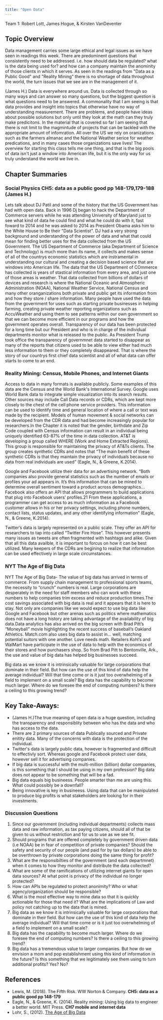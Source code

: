 ```yaml
---
title: "Open Data"
---
```



Team 1: Robert Lott, James Hogue, & Kirsten VanDeventer


## Topic Overview

Data management carries some large ethical and legal issues as we have seen in readings this week. There are predominent questions that consistently need to be addressed. i.e. how should data be regulated? what is the data being used for? and how can a company maintain the anominity of those clients in which it serves. As seen in the readings from "Data as a Public Good" and "Reality Mining" there is no shortage of data throughout the world, the turn issues that we see are in the management of it. 

(James H.) Data is everywhere around us. Data is collected through so many ways and can answer so many questions, but the biggest question is what questions need to be answered. A commonality that I am seeing is that data provides and insight into topics that otherwise have no way of understanding measurement. There are problems, and people have ideas about possible solutions but only until they look at the math can they truly make predicitons. In the material that is covered so far I am seeing that there is not limit to the magmintude of projects that can be tackled with the appropriate amount of infomration. All over the US we rely on oranizations such as the farmers almanac and the National Weather serice for weather predications, and in many cases those organizations save lives! The overview for starting this class tells me one thing, and that is the big pools of data isn't just a window into American life, but it is the only way for us truly understand the world we live in. 

 


## Chapter Summaries


### Social Physics **CH5: data as a public good pp 148-179,179-188 (James H.)**

Lets talk about DJ Patil and some of the history that the US Government has had with open data. Back in 1996 Dj began to hack the Department of Commerce servers while he was attending University of Maryland just to see what kind of data he could find and what he could do with it, fast foward to 2014 and he was asked to 2014 as President Obama asks him to the White House to Be their "Data Scientist". DJ had a very strong background and understanding of the power of data and what that could mean for finding better uses for the data collected from the US Government.
The US Department of Commerce (aka Department of Science and Technology) is much more than its name, it collects and makes sense of all of the countrys economic statistics which are instramental in understanding our cultural and creating a decision based science that are windows into American life. The data that the US Department of COmmerce has collected is years of stastical information from every area, and just one of those areas is weather. That data collected from billions of dollars of devices and research is where the National Oceanic and Atmospheric Administration (NOAA), National Weather Service, National Census and many other oranganizations both private and public get its information from and how they store / share information. Many people have used the data from the government for uses such as starting private businesses in helping farming, creating private weather reporting organizations such as AccuWeather and using them to see patterns within our own government so that we can become more efficient in our programs and how the government operates overall. Transparency of our data has been protected for a long time but our President and who is in charge of the individual departments monitor what is released to the public. As President Trump took office the transparency of governmnet data started to disappear as many of the reports that citizens used to be able to view either had much less information to them or they completely disappeared. That is where the story of our countrys first chief data scientist and all of what data can offer starts to come to an end.

### Reality Mining: Census, Mobile Phones, and Internet Giants
Access to data in many formats is available publicly. Some examples of this data are the Census and the World Bank's International Survey. Google uses World Bank data to integrate simple visualization into its search results. Other sources may include Call Data records or CDRs, which are kept more closely to the chest of the cell phone service providers. This information can be used to identify time and general location of where a call or text was made by the recipient. Models of human movement & social networks can be developed from the CDR data and had become increasingly popular for researchers.In the Chapter it is noted that the gender, birthdate and Zip Code coupled with Census information can result in an individual being uniquely identified 63-87% of the time in data collection. AT&T is developing a group called WHERE (Work and Home Extracted Regions). This group is responsible for maintaining the privacy of AT&Ts clients. The group creates synthetic CDRs and notes that “The main benefit of these synthetic CDRs is that they maintain the privacy of individuals because no data from real individuals are used” (Eagle, N., & Greene, K.2014). 

Google and Facebook utilize their data for an advertising network. 
“Both companies also provide general statistics such as the number of emails or profiles your ad appears in. It’s this information that can be mined to determine overall sentiment toward a product across demographics…Facebook also offers an API that allows programmers to build applications that plug into Facebook users’ profiles.21 From these applications, a programmer can get access to as much information as a Facebook customer allows in his or her privacy settings, including phone numbers, contact lists, status updates, and any other identifying information” (Eagle, N., & Greene, K.2014).

Twitter’s data is largely represented on a public scale. They offer an API for researchers to tap into called “Twitter Fire Hose”. This however presents many issues as tweets are often fragmented with hashtags and alike. Given that all this data availble, it is important to forcus on how it can be best utilized. Many keepers of the CDRs are begining to realize that information can be used effectively in large scale circumstances. 

### NYT **The Age of Big Data**

NYT The Age of Big Data- 
The value of big data has arrived in terms of commerce. From supply chain management to professional sports teams, the necessity to “crunch” numbers is real. Large corporations are desperately in the need for staff members who can work with these numbers to help companies trim excess and reduce production times.The cost savings associated with big data is real and it appears that it is here to stay. Not only are companies like we would expect to use big data like Google and Facebook but other arenas such as politics where mathematics does not have a long history are taking advantage of the availability of big data.Data analytics has also arrived on the big screen with Brad Pitt’s “Moneyball” movie highlighting the recent success of baseball’s Oakland Athletics. Match.com also uses big data to assist in… well, matching potential suitors with one another. Love needs math. Retailers Kohl’s and WalMart have participate in the use of data to help with the economics of their stores and how purchasers shop. So from Brad Pitt to Bentonville, Ark., the use and value of big data has helped big businesses succeed.


Big data as we know it is intrinsically valuable for large corporations that dominate in their field. But how can the use of this kind of data help the average individual? Will that time come or is it just too overwhelming of a field to implement on a small scale?
Big data has the capability to become much larger. Where do we foresee the end of computing numbers? Is there a ceiling to this growing trend?


## Key Take-Aways:
- (James H.)The true meaning of open data is a huge question, including the transparency and responsiblity between who has the data and who has access to the data. 
- There are 2 primary sources of data Publically sourced and Private enitity data. Many of the concerns with data is the protection of the individual.
- Twitter's data is largely public data, however is fragmented and difficult to effectivly sort. Whereas google and Facebook protect user data, however sell it for advertising companies. 
- If big data is successful with the multi-million (billion) dollar companies, is this something that I should be using in my own profession? Big data does not appear to be something that will be a fad.
- Big data equals big busineess. People smarter than me are using this. What could possibly be a downfall?
- Being innovative is key in busineess. Using data that can be manipulated to produce big profits is what stakeholders are looking for in their investments.


### Discussion Questions 
1. Since our government (including individual departments) collects mass data and raw information, as tax paying citizens, should all of that be given to us without restriction and for us to use as we see fit.
2. Should programs that are offered completely by government driven data (i.e NOAA) be in fear of competition of private companies? Should the safety and security of our people (and paid for by tax dollars) be able to be overthrown by private corporations doing the same thing for profit?
3. What are the responsibilties of the government (and each departmnet) when it comes to how they monitor and distribute the data collected?
4. What are some of the ramifications of utilizing internet giants for open data sources? At what point is privacy of the individual no longer protected?
5. How can APIs be regulated to protect anonimity? Who or what agency/organization should be responsible?
6. What is the most effective way to mine data so that it is quickly actionable for those that need it? What are the implications of Law and policy not catching up to the data that is mined. 
7. Big data as we know it is intrinsically valuable for large corporations that dominate in their field. But how can the use of this kind of data help the average individual? Will that time come or is it just too overwhelming of a field to implement on a small scale?
8. Big data has the capability to become much larger. Where do we foresee the end of computing numbers? Is there a ceiling to this growing trend?
9. Big data has a tremendous value to larger companies. But how do we envision a mom and pop establishment using this kind of information in the future? Is this something that we legitimately see them using to turn additional profits? Yes? No?

 
## References

* Lewis, M. (2018). The Fifth Risk. WW Norton & Company. **CH5: data as a public good pp 148-179**  
* Eagle, N., & Greene, K. (2014). Reality mining: Using big data to engineer a better world. MIT Press. **CH7 mobile and internet data** 
* Lohr, S., (2012). [The Age of Big Data](https://www.nytimes.com/2012/02/12/sunday-review/big-datas-impact-in-the-world.html)




